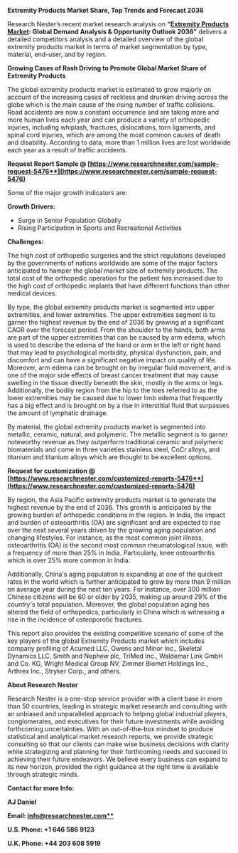 ﻿**Extremity Products Market Share, Top Trends and Forecast 2036**

Research Nester’s recent market research analysis on **“[Extremity Products Market](https://www.researchnester.com/reports/extremity-products-market/5476): Global Demand Analysis & Opportunity Outlook 2036”** delivers a detailed competitors analysis and a detailed overview of the global extremity products market in terms of market segmentation by type, material, end-user, and by region. 

**Growing Cases of Rash Driving to Promote Global Market Share of Extremity Products**

The global extremity products market is estimated to grow majorly on account of the increasing cases of reckless and drunken driving across the globe which is the main cause of the rising number of traffic collisions. Road accidents are now a constant occurrence and are taking more and more human lives each year and can produce a variety of orthopedic injuries, including whiplash, fractures, dislocations, torn ligaments, and spinal cord injuries, which are among the most common causes of death and disability. According to data, more than 1 million lives are lost worldwide each year as a result of traffic accidents.

**Request Report Sample @ [https://www.researchnester.com/sample-request-5476**](https://www.researchnester.com/sample-request-5476)**

Some of the major growth indicators are:

**Growth Drivers:**

- Surge in Senior Population Globally
- Rising Participation in Sports and Recreational Activities

**Challenges:**

The high cost of orthopedic surgeries and the strict regulations developed by the governments of nations worldwide are some of the major factors anticipated to hamper the global market size of extremity products. The total cost of the orthopedic operation for the patient has increased due to the high cost of orthopedic implants that have different functions than other medical devices. 

By type, the global extremity products market is segmented into upper extremities, and lower extremities. The upper extremities segment is to garner the highest revenue by the end of 2036 by growing at a significant CAGR over the forecast period. From the shoulder to the hands, both arms are part of the upper extremities that can be caused by arm edema, which is used to describe the edema of the hand or arm in the left or right hand that may lead to psychological morbidity, physical dysfunction, pain, and discomfort and can have a significant negative impact on quality of life. Moreover, arm edema can be brought on by irregular fluid movement, and is one of the major side effects of breast cancer treatment that may cause swelling in the tissue directly beneath the skin, mostly in the arms or legs. Additionally, the bodily region from the hip to the toes referred to as the lower extremities may be caused due to lower limb edema that frequently has a big effect and is brought on by a rise in interstitial fluid that surpasses the amount of lymphatic drainage.

By material, the global extremity products market is segmented into metallic, ceramic, natural, and polymeric. The metallic segment is to garner noteworthy revenue as they outperform traditional ceramic and polymeric biomaterials and come in three varieties stainless steel, CoCr alloys, and titanium and titanium alloys which are thought to be excellent options. 

**Request for customization @ [https://www.researchnester.com/customized-reports-5476**](https://www.researchnester.com/customized-reports-5476)**

By region, the Asia Pacific extremity products market is to generate the highest revenue by the end of 2036. This growth is anticipated by the growing burden of orthopedic conditions in the region.  In India, the impact and burden of osteoarthritis (OA) are significant and are expected to rise over the next several years driven by the growing aging population and changing lifestyles. For instance, as the most common joint illness, osteoarthritis (OA) is the second most common rheumatological issue, with a frequency of more than 25% in India. Particularly, knee osteoarthritis which is over 25% more common in India. 

Additionally, China's aging population is expanding at one of the quickest rates in the world which is further anticipated to grow by more than 9 million on average year during the next ten years. For instance, over 300 million Chinese citizens will be 60 or older by 2035, making up around 29% of the country's total population. Moreover, the global population aging has altered the field of orthopedics, particularly in China which is witnessing a rise in the incidence of osteoporotic fractures.

This report also provides the existing competitive scenario of some of the key players of the global Extremity Products market which includes company profiling of Acumed LLC, Owens and Minor Inc., Skeletal Dynamics LLC, Smith and Nephew plc, TriMed Inc., Waldemar Link GmbH and Co. KG, Wright Medical Group NV, Zimmer Biomet Holdings Inc., Arthrex Inc., Stryker Corp., and others.      

**About Research Nester**

Research Nester is a one-stop service provider with a client base in more than 50 countries, leading in strategic market research and consulting with an unbiased and unparalleled approach to helping global industrial players, conglomerates, and executives for their future investments while avoiding forthcoming uncertainties. With an out-of-the-box mindset to produce statistical and analytical market research reports, we provide strategic consulting so that our clients can make wise business decisions with clarity while strategizing and planning for their forthcoming needs and succeed in achieving their future endeavors. We believe every business can expand to its new horizon, provided the right guidance at the right time is available through strategic minds.

**Contact for more Info:**

**AJ Daniel**

**Email: [info@researchnester.com**](mailto:info@researchnester.com)**

**U.S. Phone: +1 646 586 9123** 

**U.K. Phone: +44 203 608 5919**
